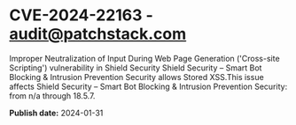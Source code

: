 # CVE-2024-22163 - audit@patchstack.com

Improper Neutralization of Input During Web Page Generation ('Cross-site Scripting') vulnerability in Shield Security Shield Security – Smart Bot Blocking & Intrusion Prevention Security allows Stored XSS.This issue affects Shield Security – Smart Bot Blocking & Intrusion Prevention Security: from n/a through 18.5.7.



**Publish date:** 2024-01-31
